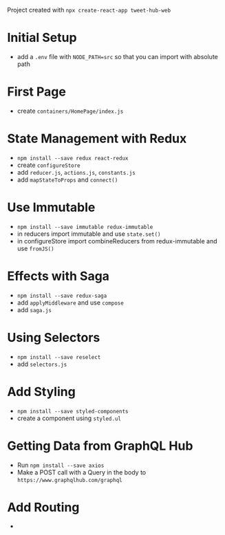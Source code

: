 Project created with `npx create-react-app tweet-hub-web`

# Initial Setup
- add a `.env` file with `NODE_PATH=src` so that you can import with absolute path

# First Page
- create `containers/HomePage/index.js`

# State Management with Redux
- `npm install --save redux react-redux`
- create `configureStore`
- add `reducer.js`, `actions.js`, `constants.js`
- add `mapStateToProps` and `connect()`

# Use Immutable
- `npm install --save immutable redux-immutable`
- in reducers import immutable and use `state.set()`
- in configureStore import combineReducers from redux-immutable and use `fromJS()`

# Effects with Saga
- `npm install --save redux-saga`
- add `applyMiddleware` and use `compose`
- add `saga.js`

# Using Selectors
- `npm install --save reselect`
- add `selectors.js`

# Add Styling
- `npm install --save styled-components`
- create a component using ```styled.ul```

# Getting Data from GraphQL Hub
- Run `npm install --save axios`
- Make a POST call with a Query in the body to `https://www.graphqlhub.com/graphql`

# Add Routing
-
